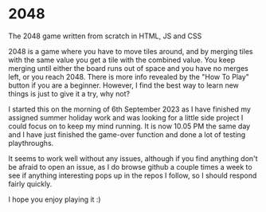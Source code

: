 # 2048
The 2048 game written from scratch in HTML, JS and CSS

2048 is a game where you have to move tiles around, and by merging tiles with the same value you get a tile with the combined value. You keep merging until either the board runs out of space and you have no merges left, or you reach 2048. There is more info revealed by the "How To Play" button if you are a beginner. However, I find the best way to learn new things is just to give it a try, why not? 

I started this on the morning of 6th September 2023 as I have finished my assigned summer holiday work and was looking for a little side project I could focus on to keep my mind running. It is now 10.05 PM the same day and I have just finished the game-over function and done a lot of testing playthroughs.

It seems to work well without any issues, although if you find anything don't be afraid to open an issue, as I do browse github a couple times a week to see if anything interesting pops up in the repos I follow, so I should respond fairly quickly.

I hope you enjoy playing it :)
